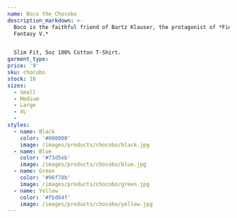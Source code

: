 ```yaml
---
name: Boco the Chocobo
description_markdown: >-
  Boco is the faithful friend of Bartz Klauser, the protagonist of *Final
  Fantasy V.*


  Slim Fit, 5oz 100% Cotton T-Shirt.
garment_type:
price: '9'
sku: chocobo
stock: 10
sizes:
  - Small
  - Medium
  - Large
  - XL
  -
styles:
  - name: Black
    color: '#000000'
    image: /images/products/chocobo/black.jpg
  - name: Blue
    color: '#73d5eb'
    image: /images/products/chocobo/blue.jpg
  - name: Green
    color: '#96f78b'
    image: /images/products/chocobo/green.jpg
  - name: Yellow
    color: '#fbd64f'
    image: /images/products/chocobo/yellow.jpg
---
```

